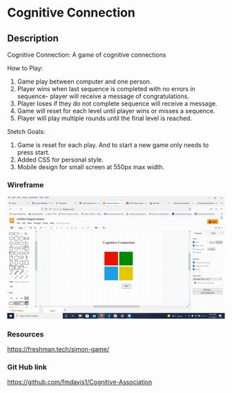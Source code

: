 # Cognitive Connection

## Description

Cognitive Connection:
 A game of cognitive connections

 How to Play:

1.  Game play between computer and one person.
2. Player wins when last sequence is completed with no errors in sequence- player will receive a message of congratulations.
3. Player loses if they do not complete sequence will receive a message.
4. Game will reset for each level until player wins or misses a sequence.
5.  Player will play multiple rounds until the final level is reached. 


Stetch Goals:

1.  Game is reset for each play.  And to start a new game only needs to press start.
2.  Added CSS for personal style.
3.  Mobile design for small screen at 550px max width.


### Wireframe
![wireframe](./Images/wireframe.png)

### Resources 
https://freshman.tech/simon-game/

### Git Hub link
https://github.com/fmdavis1/Cognitive-Association


